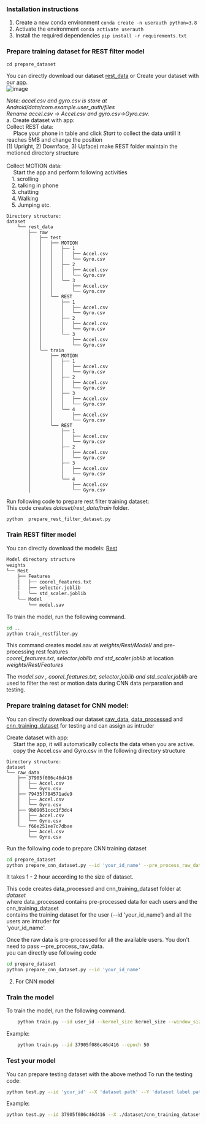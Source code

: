 ### Installation instructions
1. Create a new conda environment
    ```conda create -n userauth python=3.8```
2. Activate the environment
    ```conda activate userauth```
3. Install the required dependencies
    ```pip install -r requirements.txt```

### Prepare training dataset for REST filter model
```cd prepare_dataset```

You can directly download our dataset [rest_data](https://drive.google.com/file/d/1L0k4S51m0QreSPeh8UvDZjrO-79uN5cH/view?usp=sharing)
or Create your dataset with our [app](https://drive.google.com/file/d/14MLhiIHaFmJIiJlIwK3JtkvA60hOCj4G/view?usp=sharing).  
![image](https://drive.google.com/uc?export=view&id=1dlXuthgsF9G6XTcSUdqyt9HKLyf90jR6)

*Note: accel.csv and gyro.csv is store at Android/data/com.example.user_auth/files*   
*Rename accel.csv -> Accel.csv and gyro.csv->Gyro.csv.*   
a. Create dataset with app:  
    Collect REST data:  
    &emsp; Place your phone in table and click *Start* to collect the data untill it reaches 5MB and change the position  
        (1) Upright, 2) Downface, 3) Upface) make REST folder maintain the metioned directory structure  
    \
    Collect MOTION data:  
    &emsp; Start the app and perform following activities  
    &emsp;1.  scrolling  
    &emsp;2.  talking in phone  
    &emsp;3.  chatting  
    &emsp;4.  Walking  
    &emsp;5.  Jumping
    etc.


    Directory structure:
    dataset
        └── rest_data
            ├── raw
            │   ├── test
            │   │   ├── MOTION
            │   │   │   ├── 1
            │   │   │   │   ├── Accel.csv
            │   │   │   │   └── Gyro.csv
            │   │   │   ├── 2
            │   │   │   │   ├── Accel.csv
            │   │   │   │   └── Gyro.csv
            │   │   │   └── 3
            │   │   │       ├── Accel.csv
            │   │   │       └── Gyro.csv
            │   │   └── REST
            │   │       ├── 1
            │   │       │   ├── Accel.csv
            │   │       │   └── Gyro.csv
            │   │       ├── 2
            │   │       │   ├── Accel.csv
            │   │       │   └── Gyro.csv
            │   │       └── 3
            │   │           ├── Accel.csv
            │   │           └── Gyro.csv
            │   └── train
            │       ├── MOTION
            │       │   ├── 1
            │       │   │   ├── Accel.csv
            │       │   │   └── Gyro.csv
            │       │   ├── 2
            │       │   │   ├── Accel.csv
            │       │   │   └── Gyro.csv
            │       │   ├── 3
            │       │   │   ├── Accel.csv
            │       │   │   └── Gyro.csv
            │       │   └── 4
            │       │       ├── Accel.csv
            │       │       └── Gyro.csv
            │       └── REST
            │           ├── 1
            │           │   ├── Accel.csv
            │           │   └── Gyro.csv
            │           ├── 2
            │           │   ├── Accel.csv
            │           │   └── Gyro.csv
            │           ├── 3
            │           │   ├── Accel.csv
            │           │   └── Gyro.csv
            │           └── 4
            │               ├── Accel.csv
            │               └── Gyro.csv



Run following code to prepare rest filter training dataset:  
This code creates *dataset/rest_data/train* folder.
```bash
python  prepare_rest_filter_dataset.py
```
### Train REST filter model
You can directly download the models: [Rest](https://drive.google.com/file/d/1_CLDVKVbcZkcqCSNuQfCmcQgQlfw8PKY/view?usp=sharing)

```bash
Model directory structure
weights
└── Rest
    ├── Features
    │   ├── coorel_features.txt
    │   ├── selector.joblib
    │   └── std_scaler.joblib
    └── Model
        └── model.sav


```

To train the model, run the following command.
```bash
cd ..
python train_restfilter.py
```
This command creates model.sav at *weights/Rest/Model/* and pre-processing rest features  
*coorel_features.txt, selector.joblib and  std_scaler.joblib* at location *weights/Rest/Features*

The *model.sav , coorel_features.txt, selector.joblib and  std_scaler.joblib* are used to filter the rest or motion data during CNN data perparation and testing. 


### Prepare training dataset for CNN model:
You can directly download our dataset [raw_data](https://drive.google.com/file/d/1_mqModB8Q5n_EKbUrjJgrgqp8iKKI0Y6/view?usp=sharing), [data_processed](https://drive.google.com/file/d/1TGAU-u8Sko5nZIeRKSvoY88OUiJuE2D8/view?usp=sharing) and [cnn_training_dataset](https://drive.google.com/file/d/1WahW47_2_7v2EuwOUZGt61J3W2Lu9gnl/view?usp=sharing) for testing and can assign as intruder 


Create dataset with app:  
&emsp; Start the app, it will automatically collects the data when you are active.  
&emsp; copy the Accel.csv and Gyro.csv in the following directory structure

    Directory structure:
    dataset
    └── raw_data
        ├── 37905f086c46d416
        │   ├── Accel.csv
        │   └── Gyro.csv
        ├── 79435f784571ade9
        │   ├── Accel.csv
        │   └── Gyro.csv
        ├── 9b09051ccc1f3dc4
        │   ├── Accel.csv
        │   └── Gyro.csv
        └── f66e251ee7c7dbae
            ├── Accel.csv
            └── Gyro.csv

Run the following code to prepare CNN training dataset
```bash
cd prepare_dataset
python prepare_cnn_dataset.py --id 'your_id_name' --pre_process_raw_data
```
It takes 1 - 2 hour according to the size of dataset.  

This code creates data_processed and cnn_training_dataset folder at *dataset*  
where data_processed contains pre-processed data for each users and  the cnn_training_dataset  
contains the training dataset for the user (--id 'your_id_name') and all the users are intruder for  
'your_id_name'.

Once the raw data is pre-processed for all the available users. You don't need to pass --pre_process_raw_data.  
you can directly use following code
```bash
cd prepare_dataset
python prepare_cnn_dataset.py --id 'your_id_name'
```  

2. For CNN model

### Train the model
To train the model, run the following command.
```bash
    python train.py --id user_id --kernel_size kernel_size --window_size window_size --lr learning_rate --num_filters number_of_filters_to_use --epoch number_of_epochs_to_train --dataset_path root_path_of_the_dataset
```
Example:
```bash
    python train.py --id 37905f086c46d416 --epoch 50
```

### Test your model
You can prepare testing dataset with the above method
To run the testing code:
```bash
python test.py --id 'your_id' --X 'dataset path' --Y 'dataset label path' --model_path 'Trained model checkpoint path (.h5)'
```
Example:
```bash
python test.py --id 37905f086c46d416 --X ./dataset/cnn_training_dataset/37905f086c46d416/X_test.csv --Y ./dataset/cnn_training_dataset/37905f086c46d416/Y_test.csv --model_path ./weights/37905f086c46d416/Models/cp.h5
```
